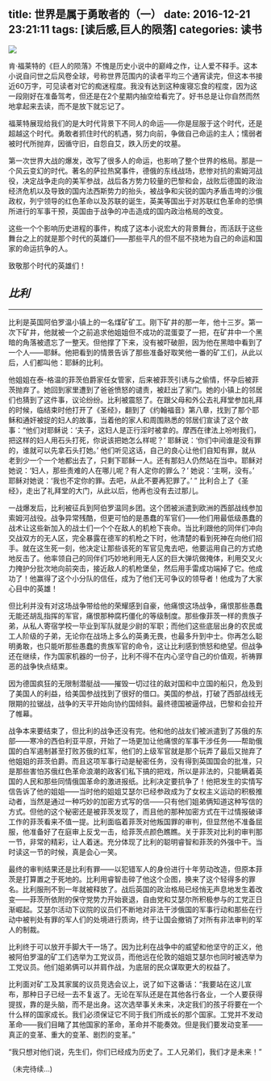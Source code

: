 title: 世界是属于勇敢者的（一）
date: 2016-12-21 23:21:11
tags: [读后感,巨人的陨落]
categories: 读书
---

![](http://upload-images.jianshu.io/upload_images/57855-d4f92243fa688f8a.jpg?imageMogr2/auto-orient/strip%7CimageView2/2/w/1240)


肯·福莱特的《巨人的陨落》不愧是历史小说中的巅峰之作，让人爱不释手。这本小说自问世之后风卷全球，号称世界范围内的读者平均三个通宵读完，但这本书接近60万字，可见读者对它的痴迷程度。我没有达到这种废寝忘食的程度，因为这一段刚好在准备驾考，但还是在2个星期内抽空给看完了。好书总是让你自然而然地拿起来去读，而不是放下就忘记了。

福莱特展现给我们的是大时代背景下不同人的命运——你是屈服于这个时代，还是超越这个时代。勇敢者抓住时代的机遇，努力向前，争做自己命运的主人；懦弱者被时代所抛弃，因循守旧，自怨自艾，跌入历史的坟墓。

第一次世界大战的爆发，改写了很多人的命运，也影响了整个世界的格局。那是一个风云变幻的时代。著名的萨拉热窝事件，德俄的东线战场，悲惨对抗的索姆河战役，决定战争走向的美军参战，战后各方势力较量的巴黎和会，战败后德国的政治经济危机以及导致的国内法西斯势力的抬头，被战争和尖锐的国内矛盾击垮的沙俄政权，列宁领导的红色革命以及苏联的诞生，英美等国出于对苏联红色革命的恐惧所进行的军事干预，英国由于战争的冲击造成的国内政治格局的改变。

这些一个个影响历史进程的事件，构成了这本小说宏大的背景舞台，而活跃于这些舞台之上的就是那个时代的英雄们——那些平凡的但不屈不挠地为自己的命运和国家的命运抗争的人。

致敬那个时代的英雄们！

## *比利*
---
比利是英国阿伯罗温小镇上的一名煤矿矿工。刚下矿井的那一年，他十三岁。第一次下矿井，他就被一个之前追求他姐姐但不成功的混蛋耍了一把，在矿井中一个黑暗的角落被遗忘了一整天。但他撑了下来，没有被吓破胆，因为他在黑暗中看到了一个人——耶稣。他把看到的情景告诉了那些准备好取笑他一番的矿工们，从此以后，人们都叫他：耶稣的比利。

他姐姐在泰-格温的菲茨伯爵家任女管家，后来被菲茨引诱与之偷情，怀孕后被菲茨抛弃了。她回到家里遭到了爸爸愤怒的谴责，被赶出了家门。她的小镇上的邻居们也猜到了这件事，议论纷纷。比利被震怒了。在跟父母和外公去礼拜堂参加礼拜的时候，临结束时他打开了《圣经》，翻到了《约翰福音》第八章，找到了那个耶稣和通奸被捉的妇人的故事，当着他的家人和周围熟悉的邻居们宣读了这个故事：“他们对耶稣说：‘夫子，这妇人是正行淫时被拿的。摩西在律法上吩咐我们，把这样的妇人用石头打死，你说该把她怎么样呢？’ 耶稣说：‘你们中间谁是没有罪的，谁就可以先拿石头打她。’ 他们听见这话，自己的良心让他们自知有罪，就从老到少一个一个地都出去了，只剩下耶稣一人。还有那妇人仍然站在当中。耶稣对她说：‘妇人，那些责难的人在哪儿呢？有人定你的罪么？’ 她说：‘主啊，没有。’ 耶稣对她说：‘我也不定你的罪。去吧，从此不要再犯罪了。’ ” 比利合上了《圣经》，走出了礼拜堂的大门，从此以后，他再也没有去过那儿。

一战爆发后，比利被征兵到阿伯罗温同乡团。这个团被派遣到欧洲的西部战线参加索姆河战役。战争异常残酷，但更可怕的是愚蠢的军官们——他们用最低级愚蠢的战术让这些新加入的战士们一个个在敌人的机枪下丧命。当比利跟他的同伴们冲向交战双方的无人区，完全暴露在德军的机枪之下时，他清楚的看到死神在向他们招手。就在这生死一刻，他决定让那些该死的军官见鬼去吧，他要运用自己的方式绝地反击了。他率领自己的同伴们巧妙地利用无人区的巨大弹坑做掩体，利用交叉火力掩护分批次地向前突击，接近敌人的机枪堡垒，然后用手雷成功端掉了它。他成功了！他赢得了这个小分队的信任，成为了他们无可争议的领导者！他成为了大家心目中的英雄！

但比利并没有对这场战争带给他的荣耀感到自豪，他痛恨这场战争，痛恨那些愚蠢无能还胡乱指挥的军官，痛恨那种腐朽僵化的等级制度。那些像菲茨一样的贵族子弟，从私人寄宿学校一毕业到军队就是少尉的军职；而他们这些底层出身的农民或工人阶级的子弟，无论你在战场上多么的英勇无畏，也最多升到中士。你再怎么聪明勇敢，也只能听那些愚蠢的贵族军官的命令，这让比利感到愤怒和绝望。但战争还在继续，作为国家机器的一份子，比利不得不在内心坚守自己的价值观，祈祷罪恶的战争快点结束。

因为德国疯狂的无限制潜艇战——摧毁一切过往的敌对国和中立国的船只，危及到了美国人的利益，给美国参战找到了很好的借口。美国的参战，打破了西部战线无限期的拉锯战，战争的天平开始向协约国倾斜。最终德国被逼停战，巴黎和会拉开了帷幕。

战争本来要结束了，但比利的战争还没有完。他和他的战友们被派遣到了苏俄的东部——寒冷的西伯利亚平原，开始了一场更加让他痛恨的军事干涉任务——帮助俄国的白军遏制甚至打败苏俄的红军，他们的上级军官就是那个玩弄了最后又抛弃了他姐姐的菲茨伯爵。而且这项军事行动是秘密任务，没有得到英国国会的批准，只是那些害怕苏俄红色革命浪潮的政客们私下搞的把戏，所以是非法的，只能瞒着英国的人民和那些同情俄国革命的激进报纸。比利决定要抗争了！他把发生的实情写信告诉了他的姐姐——当时他的姐姐艾瑟尔已经参政成为了女权主义运动的积极推动者，当然是通过一种巧妙的加密方式写的信——只有他们姐弟俩知道这种写信的方式。但他的这个秘密还是被菲茨发现了，而且他的那种加密方式在干过情报破译工作的菲茨看来不值一提。比利面临着菲茨对他叛国罪的审判，但显然他不准备屈服，他准备好了在庭审上反戈一击，给菲茨点颜色瞧瞧。关于菲茨对比利的审判那一节，非常的精彩，让人着迷。充分体现了比利的聪明睿智和菲茨的外强中干。当时读这一节的时候，真是会心一笑。

最终的审判结果还是比利有罪——以犯错军人的身份进行十年劳动改造，但原本菲茨是打算置之于死地的。比利用睿智击碎了他这个企图，换来了这个轻得多的罪名。比利服刑不到一年就被释放了。战后英国的政治格局已经悄无声息地发生着改变——菲茨所依附的保守党势力开始衰退，自由党和艾瑟尔所积极参与的工党正日渐崛起。艾瑟尔活动下议院的议员们不断地对非法干涉俄国的军事行动和那些在行动中被判处有罪的军人们的处境进行质询，终于让国会撤销了对所有非法审判的军人的制裁。

比利终于可以放开手脚大干一场了。因为比利在战争中的威望和他坚守的正义，他被阿伯罗温的矿工们选举为工党议员，而他远在伦敦的姐姐艾瑟尔也同时被选举为工党议员。他们姐弟俩可以并肩作战，为底层的民众谋取更大的权益了。

比利面对矿工及其家属的议员竞选会议上，说了如下这番话：“我要站在这儿宣布，那种日子已经一去不复返了。无论在军队还是在其他各行各业，一个人要获得提拔，靠的是头脑，而不是出身。这次选举事关未来，决定我们的孩子将要在一个什么样的国家成长。我们必须保证它不同于我们所成长的那个国家。工党并不发动革命——我们目睹了其他国家的革命，革命并不能奏效。但是我们要发动变革——真正的变革、重大的变革、剧烈的变革。”

“我只想对他们说，先生们，你们已经成为历史了。工人兄弟们，我们才是未来！”

（未完待续...)